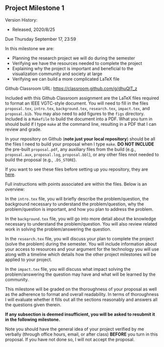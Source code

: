 ## Project Milestone 1

Version History: 

- Released, 2020/8/25


Due Thursday September 17, 23:59 

In this milestone we are:

- Planning the research project we will do during the semester
- Verifying we have the resources needed to complete the project
- Explaining why the project is important and beneficial to the visualization
  community and society at large
- Verifying we can build a more complicated LaTeX file

Github Classroom URL: <a href="https://classroom.github.com/g/dhuQlT_z">https://classroom.github.com/g/dhuQlT_z</a>

Included with this Github Classroom assignment are the LaTeX files required to
format an IEEE VGTC-style document. You will need to fill in the files
`proposal.tex`, `intro.tex`, `background.tex`, `research.tex`, `impact.tex`,
and `proposal.bib`. You may also need to add figures to the `figs` directory.
Included is a `Makefile` to build the document into a PDF. What you turn in
should build if I type `make` at the command line, resulting in a PDF that I
can review and grade.

In your repository on Github (**note just your local repository**) should be
all the files I need to build your proposal when I type `make`. **DO NOT
INCLUDE** the pre-built `proposal.pdf`, any auxiliary files from the build
(e.g., `proposal.aux`, `proposal.log`, `proposal.bbl`), or any other files
nnot needed to build the proposal (e.g., `.DS_STORE`).

If you want to see these files before setting up you repository, they are
[here](https://github.com/uacsc696dfall2020/pm1-base).


Full instructions with points associated are within the files. Below is an
overview:

In the `intro.tex` file, you will briefly describe the problem/question, the
background necessary to understand the problem/question, why the
problem/question is important, and how you plan to address the problem.

In the `background.tex` file, you will go into more detail about the knowledge
necessary to understand the problem/question. You will also review related
work in solving the problem/answering the question.

In the `research.tex` file, you will discuss your plan to complete the project
(solve the problem) during the semester. You will include information about
your access to  resources and your argument for the technology you will use
along with a timeline which details how the other project milestones will be
applied to your project. 

In the `impact.tex` file, you will discuss what impact solving the
problem/answering the question may have and what will be learned by the
community.

This milestone will be graded on the thoroughness of your proposal as well as
the adherence to format and overall readability. In terms of thoroughness I
will evaluate whether it fills out all the sections reasonably and answers all
the questions given therein.  

**If any subsection is deemed insufficient, you will be asked to resubmit it
in the following milestone.**

Note you should have the general idea of your project verified by me verbally
(through office hours, email, or after class) **BEFORE** you turn in this
proposal. If you have not done so, I will not accept the proposal.


